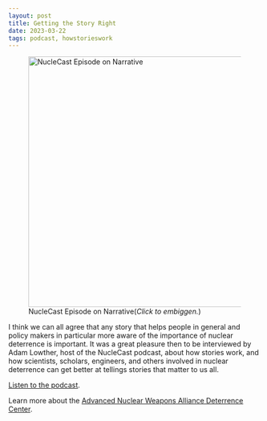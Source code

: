 ```yaml
---
layout: post
title: Getting the Story Right
date: 2023-03-22
tags: podcast, howstorieswork
---
```




<figure>
    <a href="https://media.johnlaudun.net.s3-us-east-2.amazonaws.com/2023-03-22-nuclecast.png">
    <img src="https://media.johnlaudun.net.s3-us-east-2.amazonaws.com/2023-03-22-nuclecast.png"
         width="500"
         alt="NucleCast Episode on Narrative"></a>
    <figcaption>NucleCast Episode on Narrative(<em>Click to embiggen.</em>)</figcaption>
</figure>


I think we can all agree that any story that helps people in general and policy makers in particular more aware of the importance of nuclear deterrence is important. It was a great pleasure then to be interviewed by Adam Lowther, host of the NucleCast podcast, about how stories work, and how scientists, scholars, engineers, and others involved in nuclear deterrence can get better at tellings stories that matter to us all. 

[Listen to the podcast](https://rss.com/podcasts/nuclecast-podcast/847731/).

Learn more about the [Advanced Nuclear Weapons Alliance Deterrence Center](https://anwadeter.org).